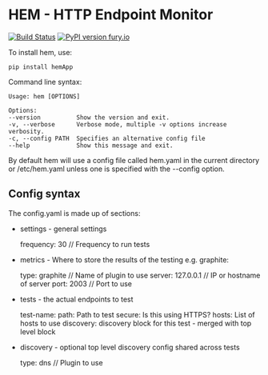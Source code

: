 # HEM - HTTP Endpoint Monitor

[![Build Status](https://travis-ci.org/rickymoorhouse/hem.svg?branch=master)](https://travis-ci.org/rickymoorhouse/hem) [![PyPI version fury.io](https://badge.fury.io/py/hemApp.svg)](https://pypi.python.org/pypi/hemApp/)

To install hem, use:

    pip install hemApp

Command line syntax:

    Usage: hem [OPTIONS]

    Options:
    --version          Show the version and exit.
    -v, --verbose      Verbose mode, multiple -v options increase verbosity.
    -c, --config PATH  Specifies an alternative config file
    --help             Show this message and exit.

By default hem will use a config file called hem.yaml in the current directory or /etc/hem.yaml unless one is specified with the --config option.


## Config syntax

The config.yaml is made up of sections:

 - settings - general settings
 
    frequency: 30 // Frequency to run tests

 - metrics - Where to store the results of the testing e.g. graphite:

    type: graphite // Name of plugin to use 
    server: 127.0.0.1 // IP or hostname of server
    port: 2003 // Port to use

 - tests - the actual endpoints to test

    test-name: 
        path: Path to test
        secure: Is this using HTTPS?
        hosts: List of hosts to use 
        discovery: discovery block for this test - merged with top level block 

 - discovery - optional top level discovery config shared across tests

    type: dns // Plugin to use

